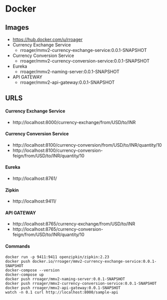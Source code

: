 # Docker

## Images

- https://hub.docker.com/u/rroager
- Currency Exchange Service 
	- rroager/mmv2-currency-exchange-service:0.0.1-SNAPSHOT
- Currency Conversion Service
	- rroager/mmv2-currency-conversion-service:0.0.1-SNAPSHOT
- Eureka
	- rroager/mmv2-naming-server:0.0.1-SNAPSHOT
- API GATEWAY
	- rroager/mmv2-api-gateway:0.0.1-SNAPSHOT

## URLS

#### Currency Exchange Service
- http://localhost:8000/currency-exchange/from/USD/to/INR

#### Currency Conversion Service
- http://localhost:8100/currency-conversion/from/USD/to/INR/quantity/10
- http://localhost:8100/currency-conversion-feign/from/USD/to/INR/quantity/10

#### Eureka
- http://localhost:8761/

#### Zipkin
- http://localhost:9411/

#### API GATEWAY
- http://localhost:8765/currency-exchange/from/USD/to/INR
- http://localhost:8765/currency-conversion-feign/from/USD/to/INR/quantity/10

#### Commands
```
docker run -p 9411:9411 openzipkin/zipkin:2.23
docker push docker.io/rroager/mmv2-currency-exchange-service:0.0.1-SNAPSHOT
docker-compose --version
docker-compose up
docker push rroager/mmv2-naming-server:0.0.1-SNAPSHOT
docker push rroager/mmv2-currency-conversion-service:0.0.1-SNAPSHOT
docker push rroager/mmv2-api-gateway:0.0.1-SNAPSHOT
watch -n 0.1 curl http://localhost:8000/sample-api
```